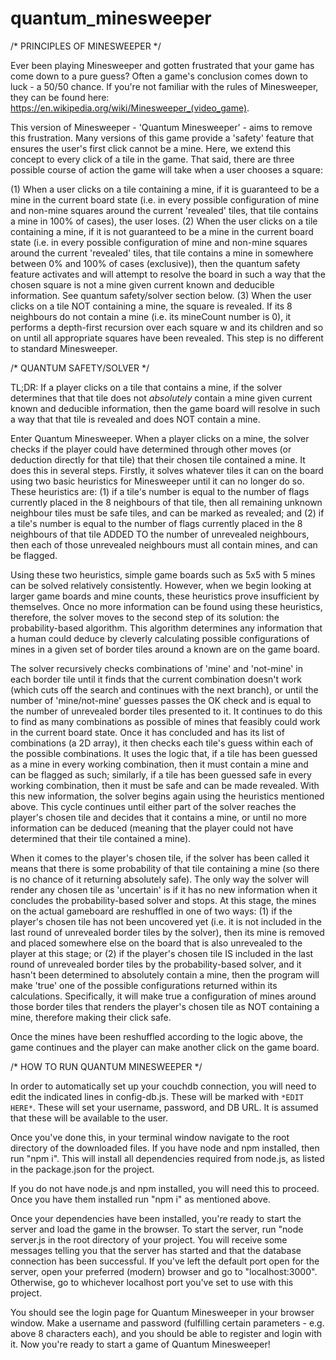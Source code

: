 # quantum_minesweeper

/* PRINCIPLES OF MINESWEEPER */

Ever been playing Minesweeper and gotten frustrated that your game has come down to a pure guess? Often a game's conclusion comes down to luck - a 50/50 chance. If you're not familiar with the rules of Minesweeper, they can be found here: https://en.wikipedia.org/wiki/Minesweeper_(video_game).

This version of Minesweeper - 'Quantum Minesweeper' - aims to remove this frustration. Many versions of this game provide a 'safety' feature that ensures the user's first click cannot be a mine. Here, we extend this concept to every click of a tile in the game. That said, there are three possible course of action the game will take when a user chooses a square:

(1) When a user clicks on a tile containing a mine, if it is guaranteed to be a mine in the current board state (i.e. in every possible configuration of mine and non-mine squares around the current 'revealed' tiles, that tile contains a mine in 100% of cases), the user loses. 
(2) When the user clicks on a tile containing a mine, if it is not guaranteed to be a mine in the current board state (i.e. in every possible configuration of mine and non-mine squares around the current 'revealed' tiles, that tile contains a mine in somewhere between 0% and 100% of cases (exclusive)), then the quantum safety feature activates and will attempt to resolve the board in such a way that the chosen square is not a mine given current known and deducible information. See quantum safety/solver section below.
(3) When the user clicks on a tile NOT containing a mine, the square is revealed. If its 8 neighbours do not contain a mine (i.e. its mineCount number is 0), it performs a depth-first recursion over each square w and its children and so on until all appropriate squares have been revealed. This step is no different to standard Minesweeper.



/* QUANTUM SAFETY/SOLVER */

TL;DR: If a player clicks on a tile that contains a mine, if the solver determines that that tile does not *absolutely* contain a mine given current known and deducible information, then the game board will resolve in such a way that that tile is revealed and does NOT contain a mine.

Enter Quantum Minesweeper. When a player clicks on a mine, the solver checks if the player could have determined through other moves (or deduction directly for that tile) that their chosen tile contained a mine. It does this in several steps. Firstly, it solves whatever tiles it can on the board using two basic heuristics for Minesweeper until it can no longer do so. These heuristics are: (1) if a tile's number is equal to the number of flags currently placed in the 8 neighbours of that tile, then all remaining unknown neighbour tiles must be safe tiles, and can be marked as revealed; and (2) if a tile's number is equal to the number of flags currently placed in the 8 neighbours of that tile ADDED TO the number of unrevealed neighbours, then each of those unrevealed neighbours must all contain mines, and can be flagged. 

Using these two heuristics, simple game boards such as 5x5 with 5 mines can be solved relatively consistently. However, when we begin looking at larger game boards and mine counts, these heuristics prove insufficient by themselves. Once no more information can be found using these heuristics, therefore, the solver moves to the second step of its solution: the probability-based algorithm. This algorithm determines any information that a human could deduce by cleverly calculating possible configurations of mines in a given set of border tiles around a known are on the game board.

The solver recursively checks combinations of 'mine' and 'not-mine' in each border tile until it finds that the current combination doesn't work (which cuts off the search and continues with the next branch), or until the number of 'mine/not-mine' guesses passes the OK check and is equal to the number of unrevealed border tiles presented to it. It continues to do this to find as many combinations as possible of mines that feasibly could work in the current board state. Once it has concluded and has its list of combinations (a 2D array), it then checks each tile's guess within each of the possible combinations. It uses the logic that, if a tile has been guessed as a mine in every working combination, then it must contain a mine and can be flagged as such; similarly, if a tile has been guessed safe in every working combination, then it must be safe and can be made revealed. With this new information, the solver begins again using the heuristics mentioned above. This cycle continues until either part of the solver reaches the player's chosen tile and decides that it contains a mine, or until no more information can be deduced (meaning that the player could not have determined that their tile contained a mine).

When it comes to the player's chosen tile, if the solver has been called it means that there is some probability of that tile containing a mine (so there is no chance of it returning absolutely safe). The only way the solver will render any chosen tile as 'uncertain' is if it has no new information when it concludes the probability-based solver and stops. At this stage, the mines on the actual gameboard are reshuffled in one of two ways: (1) if the player's chosen tile has not been uncovered yet (i.e. it is not included in the last round of unrevealed border tiles by the solver), then its mine is removed and placed somewhere else on the board that is also unrevealed to the player at this stage; or (2) if the player's chosen tile IS included in the last round of unrevealed border tiles by the probability-based solver, and it hasn't been determined to absolutely contain a mine, then the program will make 'true' one of the possible configurations returned within its calculations. Specifically, it will make true a configuration of mines around those border tiles that renders the player's chosen tile as NOT containing a mine, therefore making their click safe.

Once the mines have been reshuffled according to the logic above, the game continues and the player can make another click on the game board.



/* HOW TO RUN QUANTUM MINESWEEPER */

In order to automatically set up your couchdb connection, you will need to edit the indicated lines in config-db.js. These will be marked with `*EDIT HERE*`.
These will set your username, password, and DB URL. It is assumed that these will be available to the user.

Once you've done this, in your terminal window navigate to the root directory of the downloaded files. If you have node and npm installed, then run "npm i". This will install all dependencies required from node.js, as listed in the package.json for the project.

If you do not have node.js and npm installed, you will need this to proceed. Once you have them installed run "npm i" as mentioned above.

Once your dependencies have been installed, you're ready to start the server and load the game in the browser. To start the server, run "node server.js in the root directory of your project. You will receive some messages telling you that the server has started and that the database connection has been successful. If you've left the default port open for the server, open your preferred (modern) browser and go to "localhost:3000". Otherwise, go to whichever localhost port you've set to use with this project.

You should see the login page for Quantum Minesweeper in your browser window. Make a username and password (fulfilling certain parameters - e.g. above 8 characters each), and you should be able to register and login with it. Now you're ready to start a game of Quantum Minesweeper!
